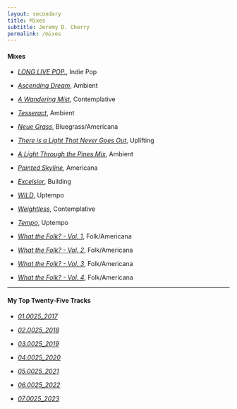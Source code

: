 ```yaml
---
layout: secondary
title: Mixes
subtitle: Jeremy D. Cherry
permalink: /mixes
---
```


<!-- Mixes -->

#### Mixes

- [_LONG LIVE POP._](https://open.spotify.com/playlist/3HgeNh5sMEenZeJnztxlqG?si=1eb1030661964c8f), Indie Pop

- [_Ascending Dream_](https://open.spotify.com/playlist/1pscJkw5mBO4lCkr3OsaoT?si=529832b5dd9b4253), Ambient

- [_A Wandering Mist_](https://open.spotify.com/playlist/1iuS2WXRXtwoZSsIyjU5p6?si=2b9247946b2d4b04), Contemplative

- [_Tesseract_](https://open.spotify.com/playlist/6MgByPgm48gpkQOxcyRoYp?si=ae4f114ce61343fb), Ambient

- [_Neue Grass_](https://open.spotify.com/playlist/6gb3oLk7qCA3xDVUndpWWU?si=da21f9e86d9b4624), Bluegrass/Americana

- [_There is a Light That Never Goes Out_](https://open.spotify.com/playlist/4dY0ZRGe02IOzclcD6AT9b?si=4a387a1c1c374ddc), Uplifting

- [_A Light Through the Pines Mix_](https://open.spotify.com/playlist/4iE05nEaBbKTtKSCvQr69d?si=e444007ec647490d), Ambient

- [_Painted Skyline_](https://open.spotify.com/playlist/2YcuEzpwpEDIXUsEnUN8fp?si=e997134bdf304477), Americana

- [_Excelsior_](https://open.spotify.com/playlist/4SZwfbm4VnisKPQyDJYaja?si=96f2c0abb5c04337), Building

- [_WILD_](https://open.spotify.com/playlist/6aFTspRu4no1H2rjHabWDh?si=fb9058a3d5d14a78), Uptempo

- [_Weightless_](https://open.spotify.com/playlist/5WrMHpyOqgbM9OyqayS0QA?si=5f774586699047a5), Contemplative

- [_Tempo_](https://open.spotify.com/playlist/1tQuaxP7sZOxo3mL5Hfcmu?si=b334262b474e4bbe), Uptempo

- [_What the Folk? - Vol. 1_](https://open.spotify.com/playlist/4uaQ74i2tVmzuwWOzq3GmC?si=ad01b5b0dc504f2d), Folk/Americana

- [_What the Folk? - Vol. 2_](https://open.spotify.com/playlist/4SLeUOVGsniVSSYcz9lNaR?si=63d3490b1bc94fc4), Folk/Americana

- [_What the Folk? - Vol. 3_](https://open.spotify.com/playlist/4av8XZ0Oxh139Q2k55PJE4?si=ee1ac5ec52f342c6), Folk/Americana

- [_What the Folk? - Vol. 4_](https://open.spotify.com/playlist/1YfB0QlkGy5nBfdoqOhRuJ?si=7b3e8effc582491c), Folk/Americana

---

<!-- My Top 25 -->

#### My Top Twenty-Five Tracks

- [_01.0025_2017_](https://open.spotify.com/playlist/18VHKcDWkoilEHuB9tYZ7z?si=3ee6fd7e82794f37)

- [_02.0025_2018_](https://open.spotify.com/playlist/5oOLmD3CsvR4XZFudO53SA?si=7dbd337809974285)

- [_03.0025_2019_](https://open.spotify.com/playlist/0RXcNXBp3KFNt9gjKIWZAR?si=949e235ffbad4f01)

- [_04.0025_2020_](https://open.spotify.com/playlist/7JX8juHaJHEeMxg9fuQT0J?si=6502da79b86b43ae)

- [_05.0025_2021_](https://open.spotify.com/playlist/0nMSOh5lGXqii6XWfPCF8Q?si=fb224f9606574ce3)

- [_06.0025_2022_](https://open.spotify.com/playlist/3TZooCIwFfuTahSD91BhYs?si=943bd1953d524d03)

- [_07.0025_2023_](https://open.spotify.com/playlist/34DjTd5GHOVy1Yo6aEbuHy?si=5d9d9d006dc9449f)